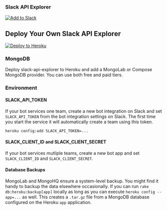 ### Slack API Explorer

[![Add to Slack](https://platform.slack-edge.com/img/add_to_slack@2x.png)](http://api-explorer.playplay.io)

## Deploy Your Own Slack API Explorer

[![Deploy to Heroku](https://www.herokucdn.com/deploy/button.png)](https://heroku.com/deploy?template=https://github.com/slack-ruby/slack-api-explorer)

### MongoDB

Deploy slack-api-explorer to Heroku and add a MongoLab or Compose MongoDB provider. You can use both free and paid tiers.

### Environment

#### SLACK_API_TOKEN

If your bot services one team, create a new bot integration on Slack and set `SLACK_API_TOKEN` from the bot integration settings on Slack. The first time you start the service it will automatically create a team using this token.

```
heroku config:add SLACK_API_TOKEN=...
```

#### SLACK_CLIENT_ID and SLACK_CLIENT_SECRET

If your bot services mutliple teams, create a new bot app and set `SLACK_CLIENT_ID` and `SLACK_CLIENT_SECRET`.

#### Database Backups

MongoLab and MongoHQ ensure a system-level backup. You might find it handy to backup the data elsewhere occasionally. If you can run `rake db:heroku:backup[app]` locally as long as you can execute `heroku config --app=...` as well. This creates a `.tar.gz` file from a MongoDB database configured on the Heroku `app` application.
